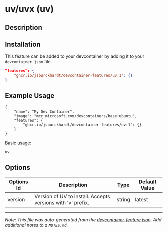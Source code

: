 
# uv/uvx (uv)



## Description



## Installation

This feature can be added to your devcontainer by adding it to your `devcontainer.json` file.

```json
"features": {
    "ghcr.io/jsburckhardt/devcontainer-features/uv:1": {}
}
```

## Example Usage

```jsonc
{
    "name": "My Dev Container",
    "image": "mcr.microsoft.com/devcontainers/base:ubuntu",
    "features": {
        "ghcr.io/jsburckhardt/devcontainer-features/uv:1": {}
    }
}
```

Basic usage:

```bash
uv
```
## Options

| Options Id | Description | Type | Default Value |
|-----|-----|-----|-----|
| version | Version of UV to install. Accepts versions with 'v' prefix. | string | latest |



---

_Note: This file was auto-generated from the [devcontainer-feature.json](https://github.com/jsburckhardt/devcontainer-features/blob/main/src/uv/devcontainer-feature.json).  Add additional notes to a `NOTES.md`._
